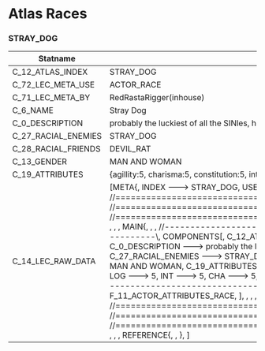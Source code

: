 

# Atlas Races





### STRAY_DOG
| Statname | Value | 
|  --  |  --  | 
| C_12_ATLAS_INDEX | STRAY_DOG | 
| C_72_LEC_META_USE | ACTOR_RACE | 
| C_71_LEC_META_BY | RedRastaRigger(inhouse) | 
| C_6_NAME | Stray Dog | 
| C_0_DESCRIPTION | probably the luckiest of all the SINles, he got some Devil Rats as friends  | 
| C_27_RACIAL_ENEMIES | STRAY_DOG | 
| C_28_RACIAL_FRIENDS | DEVIL_RAT | 
| C_13_GENDER | MAN AND WOMAN | 
| C_19_ATTRIBUTES | {agillity:5, charisma:5, constitution:5, intuition:5, logic:5, reaction:5, strength:5, willpower:5} | 
| C_14_LEC_RAW_DATA | [META{,   INDEX ---> STRAY_DOG,   USE   ---> ACTOR_RACE,   BY    ---> RedRastaRigger(inhouse), }, , , , //==============================================================================\\, //==============================================================================\\, //==============================================================================\\, , , , MAIN{, , , //------------------------------------------------------------------------------\\,   COMPONENTS[,     C_12_ATLAS_INDEX ---> STRAY_DOG,     C_6_NAME ---> Stray Dog,     C_0_DESCRIPTION ---> probably the luckiest of all the SINles, he got some Devil Rats as friends ,     C_27_RACIAL_ENEMIES ---> STRAY_DOG,     C_28_RACIAL_FRIENDS ---> DEVIL_RAT,     C_13_GENDER ---> MAN AND WOMAN,     C_19_ATTRIBUTES(,       CON ---> 5,       AGI ---> 5,       REA ---> 5,       STR ---> 5,       WIL ---> 5,       LOG ---> 5,       INT ---> 5,       CHA ---> 5,       ), ,   ], , , //------------------------------------------------------------------------------\\,   FLAGS[,     F_6_ACTOR_ATTRIBUTES,     F_11_ACTOR_ATTRIBUTES_RACE,   ], , , , //==============================================================================\\, //==============================================================================\\, //==============================================================================\\, , , , REFERENCE{, , }, ] | 

